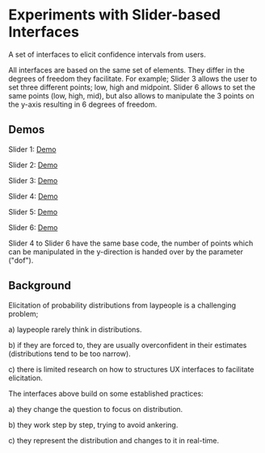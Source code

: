 # Experiments with Slider-based Interfaces
A set of interfaces to elicit confidence intervals from users. 

All interfaces are based on the same set of elements.
They differ in the degrees of freedom they facilitate.
For example; Slider 3 allows the user to set three different points; low, high and midpoint.
Slider 6 allows to set the same points (low, high, mid), but also allows to manipulate the 3 points on the y-axis resulting in 6 degrees of freedom.

## Demos
Slider 1: 
[Demo](https://htmlpreview.github.io/?https://raw.githubusercontent.com/flovv/SliderExperiments/master/1Step/simpleSlider.html)

Slider 2:
[Demo](https://htmlpreview.github.io/?https://raw.githubusercontent.com/flovv/SliderExperiments/master/2stepTri/2StepTri.html)

Slider 3:
[Demo](https://htmlpreview.github.io/?https://raw.githubusercontent.com/flovv/SliderExperiments/master/3stepTri/3StepTri.html)

Slider 4:
[Demo](https://htmlpreview.github.io/?https://raw.githubusercontent.com/flovv/SliderExperiments/master/3stepTri%2BxDegrees/Gold-Roth-Tec.html)

Slider 5:
[Demo](https://htmlpreview.github.io/?https://raw.githubusercontent.com/flovv/SliderExperiments/master/3stepTri%2BxDegrees/Gold-Roth-Tec.html?dof=5)

Slider 6:
[Demo](https://htmlpreview.github.io/?https://raw.githubusercontent.com/flovv/SliderExperiments/master/3stepTri%2BxDegrees/Gold-Roth-Tec.html?dof=6)


Slider 4 to Slider 6 have the same base code, the number of points which can be manipulated in the y-direction is handed over by the parameter ("dof").

## Background
Elicitation of probability distributions from laypeople is a challenging problem;

a) laypeople rarely think in distributions.

b) if they are forced to, they are usually overconfident in their estimates (distributions tend to be too narrow).

c) there is limited research on how to structures UX interfaces to facilitate elicitation.

The interfaces above build on some established practices:

a) they change the question to focus on distribution.

b) they work step by step, trying to avoid ankering.

c) they represent the distribution and changes to it in real-time.
